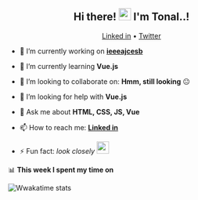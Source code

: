 <!-- <img width="100%" src="https://github.com/tonalmathew/svg-test/blob/main/test.svg"> -->
<h2 align="center">Hi there! <img src="https://media.giphy.com/media/hvRJCLFzcasrR4ia7z/giphy.gif" width="25px"> I'm Tonal..!</h2>
  <p align="center">
  <a href="https://www.linkedin.com/in/tonal-mathew/">Linked in</a> •
  <a href="https://twitter.com/mathewtonal">Twitter</a>
  </p> 


<!-- <p align="left"> <img src="https://komarev.com/ghpvc/?username=tonalmathew&label=Profile%20views&color=0e75b6&style=flat" alt="tonalmathew" /> </p> -->

- 🔭 I’m currently working on **[ieeeajcesb](https://github.com/ajceieee/ieeeajcesb)**
- 🌱 I’m currently learning **Vue.js**
- 👯 I’m looking to collaborate on: **Hmm, still looking** :neutral_face:
- :thinking: I’m looking for help with **Vue.js**
- 💬 Ask me about **HTML, CSS, JS, Vue**
- 📫 How to reach me: **[Linked in](https://www.linkedin.com/in/tonal-mathew-18a421170/)**
- ⚡ Fun fact: _look closely_ <img src="https://github.com/tonalmathew/tonalmathew/blob/master/src/images/oie_zAd2jZRtSWla.gif" width="25px">

  <!--<img width="100%" src="https://github.com/tonalmathew/svg-test/blob/main/test.svg">-->


📊 **This week I spent my time on**

![Wwakatime stats](https://github-readme-stats-taupe-two.vercel.app/api/wakatime?username=tonalmathew&hide_title=true&hide_border=true&langs_count=3)



<!-- <img align="center" alt="Tonal's github stats" src="https://github-readme-stats.tonalmathew.vercel.app/api?username=tonalmathew&show_icons=true&hide_border=true"/>
-->

